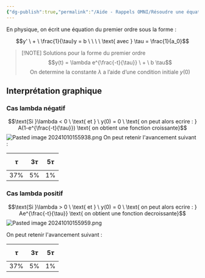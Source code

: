 ```yaml
---
{"dg-publish":true,"permalink":"/Aide - Rappels OMNI/Résoudre une équation différentielle du premier ordre/"}
---
```



En physique, on écrit une équation du premier ordre sous la forme :

$$y' \ + \ \frac{1}{\tau}y = b \ \ \ \ \text{ avec } \tau = \frac{1}{a_0}$$
> [!NOTE] Solutions pour la forme du premier ordre
> $$y(t) = \lambda e^{\frac{-t}{\tau}} \ + \ b \tau$$
> $$\text{On determine la constante } \lambda \text{ a l'aide d'une condition initiale } y(0)$$

## Interprétation graphique

### Cas lambda négatif

$$\text{Si }\lambda < 0 \ \text{ et } \ y(0) = 0 \ \text{ on peut alors ecrire : } A(1-e^{\frac{-t}{\tau}}) \text{ on obtient une fonction croissante}$$
![Pasted image 20241010155938.png](/img/user/Ressources/Pasted%20image%2020241010155938.png)
On peut retenir l'avancement suivant :

| $$\tau$$ | $$3\tau$$ | $$5\tau$$ |
| :------: | :-------: | :-------: |
|   37%    |    5%     |    1%     |
### Cas lambda positif

$$\text{Si }\lambda > 0 \ \text{ et } \ y(0) = 0 \ \text{ on peut alors ecrire : } Ae^{\frac{-t}{\tau}} \text{ on obtient une fonction decroissante}$$
![Pasted image 20241010155959.png](/img/user/Ressources/Pasted%20image%2020241010155959.png)

On peut retenir l'avancement suivant :

| $$\tau$$ | $$3\tau$$ | $$5\tau$$ |
| :------: | :-------: | :-------: |
|   37%    |    5%     |    1%     |
